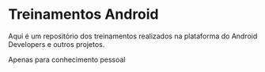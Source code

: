 # Treinamentos Android

Aqui é um repositório dos treinamentos realizados na plataforma do Android Developers e outros projetos.  

Apenas para conhecimento pessoal

